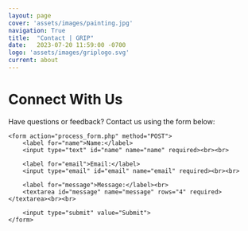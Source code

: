 ```yaml
---
layout: page
cover: 'assets/images/painting.jpg'
navigation: True
title:  "Contact | GRIP"
date:   2023-07-20 11:59:00 -0700
logo: 'assets/images/griplogo.svg'
current: about
---
```


# Connect With Us
<body>
    <p>Have questions or feedback? Contact us using the form below:</p>

    <form action="process_form.php" method="POST">
        <label for="name">Name:</label>
        <input type="text" id="name" name="name" required><br><br>

        <label for="email">Email:</label>
        <input type="email" id="email" name="email" required><br><br>

        <label for="message">Message:</label><br>
        <textarea id="message" name="message" rows="4" required></textarea><br><br>

        <input type="submit" value="Submit">
    </form>
</body>